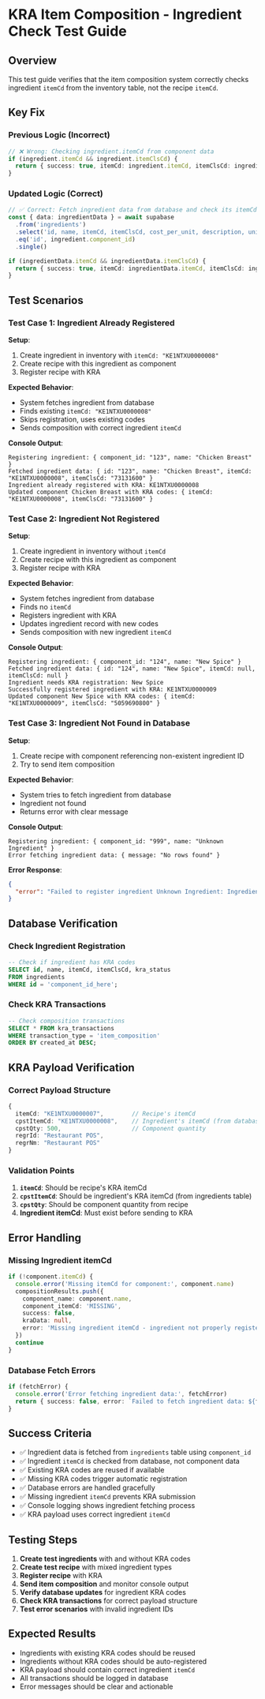 # KRA Item Composition - Ingredient Check Test Guide

## Overview

This test guide verifies that the item composition system correctly checks ingredient `itemCd` from the inventory table, not the recipe `itemCd`.

## Key Fix

### Previous Logic (Incorrect)
```typescript
// ❌ Wrong: Checking ingredient.itemCd from component data
if (ingredient.itemCd && ingredient.itemClsCd) {
  return { success: true, itemCd: ingredient.itemCd, itemClsCd: ingredient.itemClsCd }
}
```

### Updated Logic (Correct)
```typescript
// ✅ Correct: Fetch ingredient data from database and check its itemCd
const { data: ingredientData } = await supabase
  .from('ingredients')
  .select('id, name, itemCd, itemClsCd, cost_per_unit, description, unit, category')
  .eq('id', ingredient.component_id)
  .single()

if (ingredientData.itemCd && ingredientData.itemClsCd) {
  return { success: true, itemCd: ingredientData.itemCd, itemClsCd: ingredientData.itemClsCd }
}
```

## Test Scenarios

### Test Case 1: Ingredient Already Registered
**Setup**:
1. Create ingredient in inventory with `itemCd: "KE1NTXU0000008"`
2. Create recipe with this ingredient as component
3. Register recipe with KRA

**Expected Behavior**:
- System fetches ingredient from database
- Finds existing `itemCd: "KE1NTXU0000008"`
- Skips registration, uses existing codes
- Sends composition with correct ingredient `itemCd`

**Console Output**:
```
Registering ingredient: { component_id: "123", name: "Chicken Breast" }
Fetched ingredient data: { id: "123", name: "Chicken Breast", itemCd: "KE1NTXU0000008", itemClsCd: "73131600" }
Ingredient already registered with KRA: KE1NTXU0000008
Updated component Chicken Breast with KRA codes: { itemCd: "KE1NTXU0000008", itemClsCd: "73131600" }
```

### Test Case 2: Ingredient Not Registered
**Setup**:
1. Create ingredient in inventory without `itemCd`
2. Create recipe with this ingredient as component
3. Register recipe with KRA

**Expected Behavior**:
- System fetches ingredient from database
- Finds no `itemCd`
- Registers ingredient with KRA
- Updates ingredient record with new codes
- Sends composition with new ingredient `itemCd`

**Console Output**:
```
Registering ingredient: { component_id: "124", name: "New Spice" }
Fetched ingredient data: { id: "124", name: "New Spice", itemCd: null, itemClsCd: null }
Ingredient needs KRA registration: New Spice
Successfully registered ingredient with KRA: KE1NTXU0000009
Updated component New Spice with KRA codes: { itemCd: "KE1NTXU0000009", itemClsCd: "5059690800" }
```

### Test Case 3: Ingredient Not Found in Database
**Setup**:
1. Create recipe with component referencing non-existent ingredient ID
2. Try to send item composition

**Expected Behavior**:
- System tries to fetch ingredient from database
- Ingredient not found
- Returns error with clear message

**Console Output**:
```
Registering ingredient: { component_id: "999", name: "Unknown Ingredient" }
Error fetching ingredient data: { message: "No rows found" }
```

**Error Response**:
```json
{
  "error": "Failed to register ingredient Unknown Ingredient: Ingredient not found in database: Unknown Ingredient"
}
```

## Database Verification

### Check Ingredient Registration
```sql
-- Check if ingredient has KRA codes
SELECT id, name, itemCd, itemClsCd, kra_status 
FROM ingredients 
WHERE id = 'component_id_here';
```

### Check KRA Transactions
```sql
-- Check composition transactions
SELECT * FROM kra_transactions 
WHERE transaction_type = 'item_composition' 
ORDER BY created_at DESC;
```

## KRA Payload Verification

### Correct Payload Structure
```typescript
{
  itemCd: "KE1NTXU0000007",        // Recipe's itemCd
  cpstItemCd: "KE1NTXU0000008",    // Ingredient's itemCd (from database)
  cpstQty: 500,                    // Component quantity
  regrId: "Restaurant POS",
  regrNm: "Restaurant POS"
}
```

### Validation Points
1. **`itemCd`**: Should be recipe's KRA itemCd
2. **`cpstItemCd`**: Should be ingredient's KRA itemCd (from ingredients table)
3. **`cpstQty`**: Should be component quantity from recipe
4. **Ingredient itemCd**: Must exist before sending to KRA

## Error Handling

### Missing Ingredient itemCd
```typescript
if (!component.itemCd) {
  console.error('Missing itemCd for component:', component.name)
  compositionResults.push({
    component_name: component.name,
    component_itemCd: 'MISSING',
    success: false,
    kraData: null,
    error: 'Missing ingredient itemCd - ingredient not properly registered with KRA'
  })
  continue
}
```

### Database Fetch Errors
```typescript
if (fetchError) {
  console.error('Error fetching ingredient data:', fetchError)
  return { success: false, error: `Failed to fetch ingredient data: ${fetchError.message}` }
}
```

## Success Criteria

- ✅ Ingredient data is fetched from `ingredients` table using `component_id`
- ✅ Ingredient `itemCd` is checked from database, not component data
- ✅ Existing KRA codes are reused if available
- ✅ Missing KRA codes trigger automatic registration
- ✅ Database errors are handled gracefully
- ✅ Missing ingredient `itemCd` prevents KRA submission
- ✅ Console logging shows ingredient fetching process
- ✅ KRA payload uses correct ingredient `itemCd`

## Testing Steps

1. **Create test ingredients** with and without KRA codes
2. **Create test recipe** with mixed ingredient types
3. **Register recipe** with KRA
4. **Send item composition** and monitor console output
5. **Verify database updates** for ingredient KRA codes
6. **Check KRA transactions** for correct payload structure
7. **Test error scenarios** with invalid ingredient IDs

## Expected Results

- Ingredients with existing KRA codes should be reused
- Ingredients without KRA codes should be auto-registered
- KRA payload should contain correct ingredient `itemCd`
- All transactions should be logged in database
- Error messages should be clear and actionable 